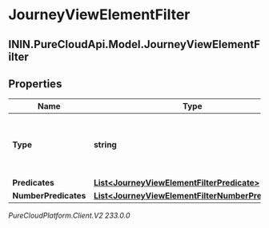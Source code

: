 # JourneyViewElementFilter

## ININ.PureCloudApi.Model.JourneyViewElementFilter

## Properties

|Name | Type | Description | Notes|
|------------ | ------------- | ------------- | -------------|
| **Type** | **string** | Boolean operation to apply to the provided predicates and clauses. Valid values: And | |
| **Predicates** | [**List&lt;JourneyViewElementFilterPredicate&gt;**](JourneyViewElementFilterPredicate) | predicates | [optional] |
| **NumberPredicates** | [**List&lt;JourneyViewElementFilterNumberPredicate&gt;**](JourneyViewElementFilterNumberPredicate) | numberPredicates | [optional] |



_PureCloudPlatform.Client.V2 233.0.0_
